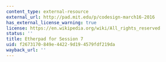 ```yaml
---
content_type: external-resource
external_url: http://pad.mit.edu/p/codesign-march16-2016
has_external_license_warning: true
license: https://en.wikipedia.org/wiki/All_rights_reserved
status: ''
title: Etherpad for Session 7
uid: f2673170-849e-4422-9d19-4579fdf219da
wayback_url: ''
---
```

